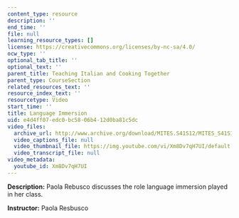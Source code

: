 ```yaml
---
content_type: resource
description: ''
end_time: ''
file: null
learning_resource_types: []
license: https://creativecommons.org/licenses/by-nc-sa/4.0/
ocw_type: ''
optional_tab_title: ''
optional_text: ''
parent_title: Teaching Italian and Cooking Together
parent_type: CourseSection
related_resources_text: ''
resource_index_text: ''
resourcetype: Video
start_time: ''
title: Language Immersion
uid: e4d4ff07-edc0-bc58-06b4-12d0ba81c5dc
video_files:
  archive_url: http://www.archive.org/download/MITES.S41S12/MITES_S41S12_Teaching07_300k.mp4
  video_captions_file: null
  video_thumbnail_file: https://img.youtube.com/vi/Xm8Dv7qH7UI/default.jpg
  video_transcript_file: null
video_metadata:
  youtube_id: Xm8Dv7qH7UI
---
```


**Description:** Paola Rebusco discusses the role language immersion played in her class.

**Instructor:** Paola Resbusco

